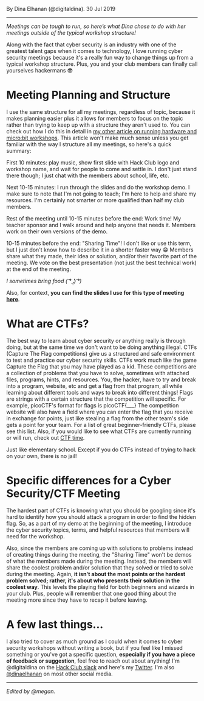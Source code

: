 By Dina Elhanan (@digitaldina). 30 Jul 2019

---

_Meetings can be tough to run, so here’s what Dina chose to do with her meetings outside of the typical workshop structure!_

Along with the fact that cyber security is an industry with one of the greatest talent gaps when it comes to technology, I love running cyber security meetings because it's a really fun way to change things up from a typical workshop structure. Plus, you and your club members can finally call yourselves hackermans 😎

# Meeting Planning and Structure

I use the same structure for all my meetings, regardless of topic, because it makes planning easier plus it allows for members to focus on the topic rather than trying to keep up with a structure they aren't used to. You can check out how I do this in detail in [my other article on running hardware and micro:bit workshops](https://www.notion.so/hackclub/Microbits-and-other-Hardware-e63e154ef18240ac934037c2a1311a34). This article won't make much sense unless you get familiar with the way I structure all my meetings, so here's a quick summary:

First 10 minutes: play music, show first slide with Hack Club logo and workshop name, and wait for people to come and settle in. I don't just stand there though; I just chat with the members about school, life, etc.

Next 10-15 minutes: I run through the slides and do the workshop demo. I make sure to note that I'm not going to teach; I'm here to help and share my resources. I'm certainly not smarter or more qualified than half my club members.

Rest of the meeting until 10-15 minutes before the end: Work time! My teacher sponsor and I walk around and help anyone that needs it. Members work on their own versions of the demo.

10-15 minutes before the end: "Sharing Time"! I don't like or use this term, but I just don't know how to describe it in a shorter faster way 😁 Members share what they made, their idea or solution, and/or their favorite part of the meeting. We vote on the best presentation (not just the best technical work) at the end of the meeting.

_I sometimes bring food ( ͡° ͜ʖ ͡°)_

Also, for context, **you can find the slides I use for this type of meeting [here](https://docs.google.com/presentation/d/1nZD9XVtys3AVMh4sSXeAmcfcHSuF5iRZVxe2e3DKG-0)**.

# What are CTFs?

The best way to learn about cyber security or anything really is through doing, but at the same time we don't want to be doing anything illegal. CTFs (Capture The Flag competitions) give us a structured and safe environment to test and practice our cyber security skills. CTFs work much like the game Capture the Flag that you may have played as a kid. These competitions are a collection of problems that you have to solve, sometimes with attached files, programs, hints, and resources. You, the hacker, have to try and break into a program, website, etc and get a flag from that program, all while learning about different tools and ways to break into different things! Flags are strings with a certain structure that the competition will specific. For example, picoCTF's format for flags is picoCTF{\_\_\_} The competition website will also have a field where you can enter the flag that you receive in exchange for points, just like stealing a flag from the other team's side gets a point for your team. For a list of great beginner-friendly CTFs, please see this list. Also, if you would like to see what CTFs are currently running or will run, check out [CTF time](https://ctftime.org/).

Just like elementary school. Except if you do CTFs instead of trying to hack on your own, there is no jail!

# Specific differences for a Cyber Security/CTF Meeting

The hardest part of CTFs is knowing what you should be googling since it's hard to identify how you should attack a program in order to find the hidden flag. So, as a part of my demo at the beginning of the meeting, I introduce the cyber security topics, terms, and helpful resources that members will need for the workshop.

Also, since the members are coming up with solutions to problems instead of creating things during the meeting, the "Sharing Time" won't be demos of what the members made during the meeting. Instead, the members will share the coolest problem and/or solution that they solved or tried to solve during the meeting. Again, **it isn't about the most points or the hardest problem solved; rather, it's about who presents their solution in the coolest way**. This levels the playing field for both beginners and wizards in your club. Plus, people will remember that one good thing about the meeting more since they have to recap it before leaving.

# A few last things...

I also tried to cover as much ground as I could when it comes to cyber security workshops without writing a book, but if you feel like I missed something or you've got a specific question, **especially if you have a piece of feedback or suggestion**, feel free to reach out about anything! I'm @digitaldina on the [Hack Club slack](http://hackclub.slack.com) and here's my [Twitter](https://twitter.com/d1g1t4ld1n4). I'm also [@dinaelhanan](http://instagram.com/dinaelhanan/) on most other social media.

---

_Edited by @megan._